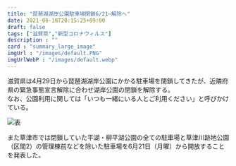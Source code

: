```yaml
---
title: "琵琶湖湖岸公園駐車場閉鎖6/21~解除へ"
date: 2021-06-18T20:15:25+09:00
draft: false
tags: ["滋賀県","新型コロナウィルス"]
description : ""
card : "summary_large_image"
imgUrl : "/images/default.PNG"
imgUrlWebP : "/images/default.webp"
---
```

滋賀県は4月29日から琵琶湖湖岸公園にかかる駐車場を閉鎖してきたが、近隣府県の緊急事態宣言解除に合わせ湖岸公園の閉鎖を解除する。  
なお、公園利用に関しては「いつも一緒にいる人とご利用ください」と呼びかけている。

![表](/images/news/2021/06/1819-1.png)

また草津市では閉鎖していた平湖・柳平湖公園の全ての駐車場と草津川跡地公園（区間2）の管理棟前などを除いた駐車場を6月21日（月曜）から開放することを発表した。